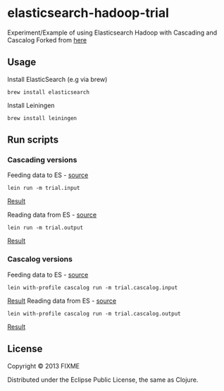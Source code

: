 # elasticsearch-hadoop-trial

Experiment/Example of using Elasticsearch Hadoop with Cascading and Cascalog
Forked from [here](http://github.com/jeroenvandijk/elasticsearch-hadoop-trial)

## Usage

Install ElasticSearch (e.g via brew)

    brew install elasticsearch

Install Leiningen

    brew install leiningen
    
## Run scripts

### Cascading versions
Feeding data to ES - [source](src/trial/input.clj)

    lein run -m trial.input


[Result](http://gist.github.com/costin/7984824#file-1-trial-input)

Reading data from ES - [source](src/trial/output.clj)

    lein run -m trial.output

[Result](http://gist.github.com/costin/7984824#file-2-trial-output)	
### Cascalog versions
Feeding data to ES - [source](src/trial/cascalog/input.clj)
    
    lein with-profile cascalog run -m trial.cascalog.input

[Result](http://gist.github.com/costin/7984824#file-3-trial-cascalog-input)
Reading data from ES - [source](src/trial/cascalog/output.clj)
    
    lein with-profile cascalog run -m trial.cascalog.output

[Result](http://gist.github.com/costin/7984824#file-5-trial-cascalog-output)	
## License

Copyright © 2013 FIXME

Distributed under the Eclipse Public License, the same as Clojure.
